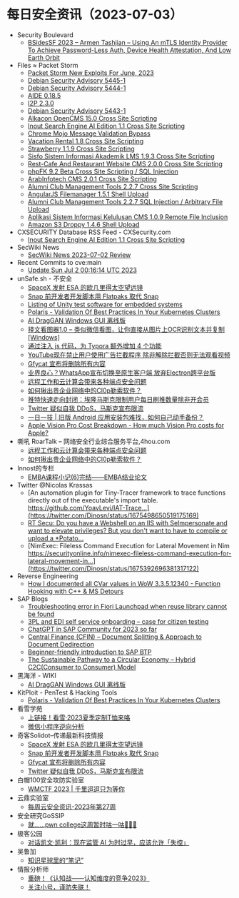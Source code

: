 # 每日安全资讯（2023-07-03）

- Security Boulevard
  - [BSidesSF 2023 –  Armen Tashjian – Using An mTLS Identity Provider To Achieve Password-Less Auth, Device Health Attestation, And Low Earth Orbit](https://securityboulevard.com/2023/07/bsidessf-2023-armen-tashjian-using-an-mtls-identity-provider-to-achieve-password-less-auth-device-health-attestation-and-low-earth-orbit/)
- Files ≈ Packet Storm
  - [Packet Storm New Exploits For June, 2023](https://packetstormsecurity.com/files/173267/202306-exploits.tgz)
  - [Debian Security Advisory 5445-1](https://packetstormsecurity.com/files/173266/dsa-5445-1.txt)
  - [Debian Security Advisory 5444-1](https://packetstormsecurity.com/files/173265/dsa-5444-1.txt)
  - [AIDE 0.18.5](https://packetstormsecurity.com/files/173264/aide-0.18.5.tar.gz)
  - [I2P 2.3.0](https://packetstormsecurity.com/files/173263/i2psource_2.3.0.tar.bz2)
  - [Debian Security Advisory 5443-1](https://packetstormsecurity.com/files/173262/dsa-5443-1.txt)
  - [Alkacon OpenCMS 15.0 Cross Site Scripting](https://packetstormsecurity.com/files/173261/alkaconopencms150-xss.txt)
  - [Inout Search Engine AI Edition 1.1 Cross Site Scripting](https://packetstormsecurity.com/files/173260/inoutseaie11-xss.txt)
  - [Chrome Mojo Message Validation Bypass](https://packetstormsecurity.com/files/173259/GS20230702181333.tgz)
  - [Vacation Rental 1.8 Cross Site Scripting](https://packetstormsecurity.com/files/173258/vacationrental18-xss.txt)
  - [Strawberry 1.1.9 Cross Site Scripting](https://packetstormsecurity.com/files/173257/strawberry119-xss.txt)
  - [Sisfo Sistem Informasi Akademik LMS 1.9.3 Cross Site Scripting](https://packetstormsecurity.com/files/173256/ssialms193-xss.txt)
  - [Rest-Cafe And Restaurant Website CMS 2.0.0 Cross Site Scripting](https://packetstormsecurity.com/files/173255/restcaferwcms200-xss.txt)
  - [phpFK 9.2 Beta Cross Site Scripting / SQL Injection](https://packetstormsecurity.com/files/173254/phpfk92beta-sqlxss.txt)
  - [ArabInfotech CMS 2.0.1 Cross Site Scripting](https://packetstormsecurity.com/files/173253/arabinfotechcms201-xss.txt)
  - [Alumni Club Management Tools 2.2.7 Cross Site Scripting](https://packetstormsecurity.com/files/173252/acmt227-xss.txt)
  - [AngularJS Filemanager 1.5.1 Shell Upload](https://packetstormsecurity.com/files/173251/angularjsfm151-shell.txt)
  - [Alumni Club Management Tools 2.2.7 SQL Injection / Arbitrary File Upload](https://packetstormsecurity.com/files/173250/acmt227-sqlupload.txt)
  - [Aplikasi Sistem Informasi Kelulusan CMS 1.0.9 Remote File Inclusion](https://packetstormsecurity.com/files/173249/asikcms109-rfi.txt)
  - [Amazon S3 Droppy 1.4.6 Shell Upload](https://packetstormsecurity.com/files/173248/amazons3droppy146-shell.txt)
- CXSECURITY Database RSS Feed - CXSecurity.com
  - [Inout Search Engine AI Edition 1.1 Cross Site Scripting](https://cxsecurity.com/issue/WLB-2023070003)
- SecWiki News
  - [SecWiki News 2023-07-02 Review](http://www.sec-wiki.com/?2023-07-02)
- Recent Commits to cve:main
  - [Update Sun Jul  2 00:16:14 UTC 2023](https://github.com/trickest/cve/commit/f195756c186bccbe4f2eef1e1e7c149a49aaac6e)
- unSafe.sh - 不安全
  - [SpaceX 发射 ESA 的欧几里得太空望远镜](https://buaq.net/go-171003.html)
  - [Snap 前开发者开发脚本用 Flatpaks 取代 Snap](https://buaq.net/go-171004.html)
  - [Listing of Unity test software for embedded systems](https://buaq.net/go-170993.html)
  - [Polaris - Validation Of Best Practices In Your Kubernetes Clusters](https://buaq.net/go-170994.html)
  - [AI DragGAN Windows GUI 离线版](https://buaq.net/go-170991.html)
  - [择文看图器1.0 – 类似微信看图，让你直接从图片上OCR识别文本并复制[Windows]](https://buaq.net/go-170988.html)
  - [通过注入 js 代码，为 Typora 额外增加 4 个功能](https://buaq.net/go-170989.html)
  - [YouTube现在禁止用户使用广告拦截程序 除非解除拦截否则无法观看视频](https://buaq.net/go-170987.html)
  - [Gfycat 宣布将删除所有内容](https://buaq.net/go-170986.html)
  - [业界良心？WhatsApp宣布切换至原生客户端 放弃Electron跨平台版](https://buaq.net/go-170984.html)
  - [远程工作和云计算会带来各种端点安全问题](https://buaq.net/go-170980.html)
  - [如何揪出贵企业网络中的Cl0p勒索软件？](https://buaq.net/go-170981.html)
  - [推特快速走向封闭：埃隆马斯克限制用户每日刷推数量除非开会员](https://buaq.net/go-170978.html)
  - [Twitter 疑似自我 DDoS，马斯克宣布限流](https://buaq.net/go-170983.html)
  - [一日一技 | 旧版 Android 应用安装包难找，如何自己动手备份？](https://buaq.net/go-170979.html)
  - [Apple Vision Pro Cost Breakdown - How much Vision Pro costs for Apple?](https://buaq.net/go-170966.html)
- 嘶吼 RoarTalk – 网络安全行业综合服务平台,4hou.com
  - [远程工作和云计算会带来各种端点安全问题](https://www.4hou.com/posts/DZwk)
  - [如何揪出贵企业网络中的Cl0p勒索软件？](https://www.4hou.com/posts/YYVY)
- Innost的专栏
  - [EMBA课程小记(6)完结——EMBA结业论文](https://blog.csdn.net/Innost/article/details/131507601)
- Twitter @Nicolas Krassas
  - [An automation plugin for Tiny-Tracer framework to trace functions directly out of the executable's import table. https://github.com/YoavLevi/IAT-Trace...](https://twitter.com/Dinosn/status/1675498650519175169)
  - [RT Secu: Do you have a Webshell on an IIS with SeImpersonate and want to elevate privileges? But you don't want to have to compile or upload a *Potato...](https://twitter.com/secu_x11/status/1675481117384646656)
  - [NimExec: Fileless Command Execution for Lateral Movement in Nim https://securityonline.info/nimexec-fileless-command-execution-for-lateral-movement-in...](https://twitter.com/Dinosn/status/1675392696381317122)
- Reverse Engineering
  - [How I documented all CVar values in WoW 3.3.5.12340 - Function Hooking with C++ & MS Detours](https://www.reddit.com/r/ReverseEngineering/comments/14otibo/how_i_documented_all_cvar_values_in_wow_33512340/)
- SAP Blogs
  - [Troubleshooting error in Fiori Launchpad when reuse library cannot be found](https://blogs.sap.com/2023/07/02/troubleshooting-error-in-fiori-launchpad-when-reuse-library-cannot-be-found/)
  - [3PL and EDI self service onboarding – case for citizen testing](https://blogs.sap.com/2023/07/02/3pl-and-edi-self-service-onboarding-case-for-citizen-testing/)
  - [ChatGPT in SAP Community for 2023 so far](https://blogs.sap.com/2023/07/02/chatgpt-in-sap-community-for-2023-so-far/)
  - [Central Finance (CFIN) – Document Splitting & Approach to Document Dedirection](https://blogs.sap.com/2023/07/02/central-finance-cfin-document-splitting-approach-to-document-dedirection/)
  - [Beginner-friendly introduction to SAP BTP](https://blogs.sap.com/2023/07/02/beginner-friendly-introduction-to-sap-btp/)
  - [The Sustainable Pathway to a Circular Economy – Hybrid C2C(Consumer to Consumer) Model](https://blogs.sap.com/2023/07/02/the-sustainable-pathway-to-a-circular-economy-hybrid-c2cconsumer-to-consumer-model/)
- 黑海洋 - WIKI
  - [AI DragGAN Windows GUI 离线版](https://blog.upx8.com/3665)
- KitPloit - PenTest & Hacking Tools
  - [Polaris - Validation Of Best Practices In Your Kubernetes Clusters](http://www.kitploit.com/2023/07/polaris-validation-of-best-practices-in.html)
- 看雪学苑
  - [上链接！看雪·2023夏季定制T恤来咯](https://mp.weixin.qq.com/s?__biz=MjM5NTc2MDYxMw==&mid=2458508405&idx=1&sn=e61bb168140a3bc3100d90ccae789b62&chksm=b18eecff86f965e997ac474efe1bb3745d8b9786e6514799e571fce7e53c09f98fe2643ac571&scene=58&subscene=0#rd)
  - [​微信小程序逆向分析](https://mp.weixin.qq.com/s?__biz=MjM5NTc2MDYxMw==&mid=2458508405&idx=2&sn=fe370aacb58a06eb29cf4a054b8248ca&chksm=b18eecff86f965e93a70711898b2eacebda7cc89bd50da67291f4c2521d2b87faa2d502e2a0e&scene=58&subscene=0#rd)
- 奇客Solidot–传递最新科技情报
  - [SpaceX 发射 ESA 的欧几里得太空望远镜](https://www.solidot.org/story?sid=75399)
  - [Snap 前开发者开发脚本用 Flatpaks 取代 Snap](https://www.solidot.org/story?sid=75398)
  - [Gfycat 宣布将删除所有内容](https://www.solidot.org/story?sid=75397)
  - [Twitter 疑似自我 DDoS，马斯克宣布限流](https://www.solidot.org/story?sid=75396)
- 白帽100安全攻防实验室
  - [WMCTF 2023 | 千里迢迢只为等你](https://mp.weixin.qq.com/s?__biz=MzIxMDYyNTk3Nw==&mid=2247513020&idx=1&sn=93861595fa541a9fc81813aee55e90e1&chksm=9763476aa014ce7c28f5f9f32f5b095249034d1093e6651aed3efba30b2c4cf2ed1c32cf0216&scene=58&subscene=0#rd)
- 云鼎实验室
  - [每周云安全资讯-2023年第27周](https://mp.weixin.qq.com/s?__biz=MzU3ODAyMjg4OQ==&mid=2247494977&idx=1&sn=f76a376b8dbe65dfe57d6f7c20a71b46&chksm=fd7911c7ca0e98d1edeadf05cdba14b059a00f4f827e08a38b8a6cb221bf5c7ab8f8fc08101b&scene=58&subscene=0#rd)
- 安全研究GoSSIP
  - [就......pwn college这周暂时咕一咕🙇🏻‍♂️](https://mp.weixin.qq.com/s?__biz=Mzg5ODUxMzg0Ng==&mid=2247495682&idx=1&sn=4bf60e4c93b6157b4c5b90e05f2e2e15&chksm=c063dedbf71457cd2d765f26ce697b76eee5fab343eca8ef30f896be86eae5ffc38d507f463d&scene=58&subscene=0#rd)
- 极客公园
  - [对话凯文·凯利：现在监管 AI 为时过早，应该允许「失控」](https://mp.weixin.qq.com/s?__biz=MTMwNDMwODQ0MQ==&mid=2652997394&idx=1&sn=cc867d343d858f5ebb027abde3e8c944&chksm=7e54faa4492373b2ddb18e881c97b3eec6d5517d467a2d106e01d9d266381773acc84c69894e&scene=58&subscene=0#rd)
- 吴鲁加
  - [知识星球里的“笔记”](https://mp.weixin.qq.com/s?__biz=Mzg5NDY4ODM1MA==&mid=2247484446&idx=1&sn=7035e6cc0c37481061e9f92f6c055443&chksm=c01a892ff76d00394c0b11527450f07088807569a663a6adf5bd4739965721dfde4d57f55ec3&scene=58&subscene=0#rd)
- 情报分析师
  - [重磅！《认知战——认知维度的竞争2023》](https://mp.weixin.qq.com/s?__biz=MzA3Mjc1MTkwOA==&mid=2650534400&idx=1&sn=f2916b27fdeacdbead4de3e452e92ae6&chksm=8716dc4bb061555d73596e26665e17103bd998212daeaddf658525a4bcff5f61e08fc248b31b&scene=58&subscene=0#rd)
  - [关注小号，谨防失联！](https://mp.weixin.qq.com/s?__biz=MzA3Mjc1MTkwOA==&mid=2650534400&idx=2&sn=2213babea86af53d6972bee688a88306&chksm=8716dc4bb061555dad84483eedbc5997faf676e019002d4097f57d379346b3ef7187e9c93118&scene=58&subscene=0#rd)
